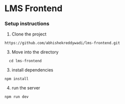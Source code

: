 # LMS Frontend

### Setup instructions

1. Clone the project

```
https://github.com/abhishekreddywadi/lms-frontend.git

```

3. Move into the directory

```
  cd lms-frontend
```

3. install dependencies

```
npm install

```

4. run the server

```
npm run dev

```
